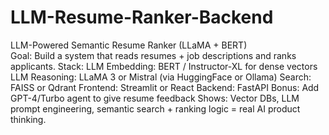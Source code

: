 # LLM-Resume-Ranker-Backend
LLM-Powered Semantic Resume Ranker (LLaMA + BERT)  
Goal: Build a system that reads resumes + job descriptions and ranks applicants. 
Stack: 
LLM Embedding: BERT / Instructor-XL for dense vectors 
LLM Reasoning: LLaMA 3 or Mistral (via HuggingFace or Ollama) 
Search: FAISS or Qdrant 
Frontend: Streamlit or React 
Backend: FastAPI 
Bonus: Add GPT-4/Turbo agent to give resume feedback 
Shows: Vector DBs, LLM prompt engineering, semantic search + ranking logic = 
real AI product thinking.
